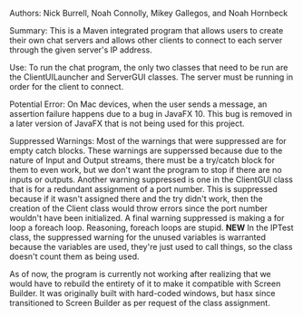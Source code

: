 Authors: Nick Burrell, Noah Connolly, Mikey Gallegos, and Noah Hornbeck

Summary: This is a Maven integrated program that allows users to create their own chat servers and allows other clients to connect
to each server through the given server's IP address.

Use: To run the chat program, the only two classes that need to be run are the ClientUILauncher and ServerGUI classes. The server must be running in
order for the client to connect.

Potential Error: On Mac devices, when the user sends a message, an assertion failure happens due to a bug in JavaFX 10. This
bug is removed in a later version of JavaFX that is not being used for this project.

Suppressed Warnings: Most of the warnings that were suppressed are for empty catch blocks. These warnings are supperssed
because due to the nature of Input and Output streams, there must be a try/catch block for them to even work, but we don't
want the program to stop if there are no inputs or outputs. Another warning suppressed is one in the ClientGUI class that is for a
redundant assignment of a port number. This is suppressed because if it wasn't assigned there and the try didn't work, then 
the creation of the Client class would throw errors since the port number wouldn't have been initialized. A final warning suppressed
is making a for loop a foreach loop. Reasoning, foreach loops are stupid. **NEW** In the IPTest class, the suppressed
warning for the unused variables is warranted because the variables are used, they're just used to call things, so the class
doesn't count them as being used.

As of now, the program is currently not working after realizing that we would have to rebuild the entirety of it to make it compatible with Screen Builder. It was originally built with hard-coded windows, but hasx since transitioned to Screen Builder as per request of the class assignment.
